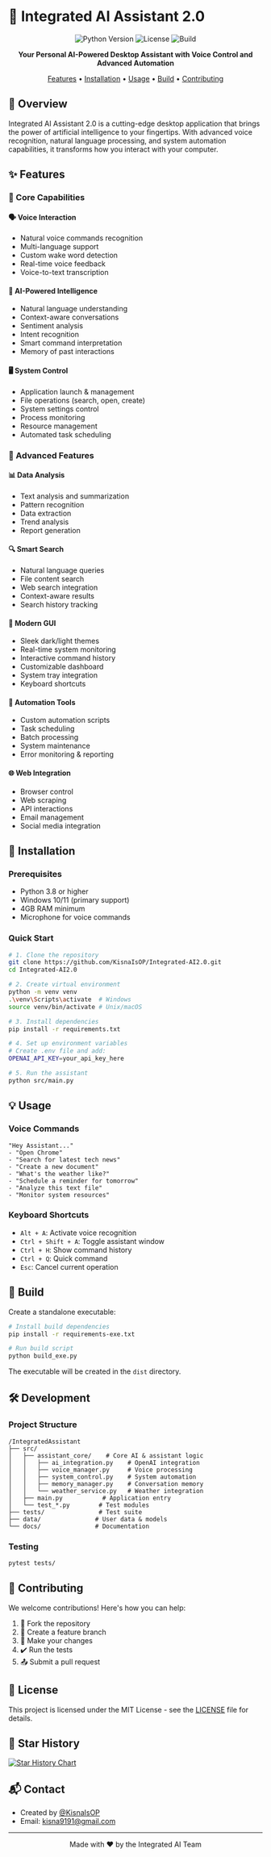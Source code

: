 # 🤖 Integrated AI Assistant 2.0

<div align="center">

![Python Version](https://img.shields.io/badge/Python-3.8%2B-blue)
![License](https://img.shields.io/badge/License-MIT-green)
![Build](https://img.shields.io/badge/Build-Passing-success)

**Your Personal AI-Powered Desktop Assistant with Voice Control and Advanced Automation**

[Features](#✨-features) • [Installation](#🚀-installation) • [Usage](#💡-usage) • [Build](#🔨-build) • [Contributing](#🤝-contributing)

</div>

## 🌟 Overview

Integrated AI Assistant 2.0 is a cutting-edge desktop application that brings the power of artificial intelligence to your fingertips. With advanced voice recognition, natural language processing, and system automation capabilities, it transforms how you interact with your computer.

## ✨ Features

### 🎯 Core Capabilities

#### 🗣️ Voice Interaction
- Natural voice commands recognition
- Multi-language support
- Custom wake word detection
- Real-time voice feedback
- Voice-to-text transcription

#### 🧠 AI-Powered Intelligence
- Natural language understanding
- Context-aware conversations
- Sentiment analysis
- Intent recognition
- Smart command interpretation
- Memory of past interactions

#### 🖥️ System Control
- Application launch & management
- File operations (search, open, create)
- System settings control
- Process monitoring
- Resource management
- Automated task scheduling

### 🚀 Advanced Features

#### 📊 Data Analysis
- Text analysis and summarization
- Pattern recognition
- Data extraction
- Trend analysis
- Report generation

#### 🔍 Smart Search
- Natural language queries
- File content search
- Web search integration
- Context-aware results
- Search history tracking

#### 🎨 Modern GUI
- Sleek dark/light themes
- Real-time system monitoring
- Interactive command history
- Customizable dashboard
- System tray integration
- Keyboard shortcuts

#### 🔧 Automation Tools
- Custom automation scripts
- Task scheduling
- Batch processing
- System maintenance
- Error monitoring & reporting

#### 🌐 Web Integration
- Browser control
- Web scraping
- API interactions
- Email management
- Social media integration

## 🚀 Installation

### Prerequisites
- Python 3.8 or higher
- Windows 10/11 (primary support)
- 4GB RAM minimum
- Microphone for voice commands

### Quick Start
```bash
# 1. Clone the repository
git clone https://github.com/KisnaIsOP/Integrated-AI2.0.git
cd Integrated-AI2.0

# 2. Create virtual environment
python -m venv venv
.\venv\Scripts\activate  # Windows
source venv/bin/activate # Unix/macOS

# 3. Install dependencies
pip install -r requirements.txt

# 4. Set up environment variables
# Create .env file and add:
OPENAI_API_KEY=your_api_key_here

# 5. Run the assistant
python src/main.py
```

## 💡 Usage

### Voice Commands
```plaintext
"Hey Assistant..."
- "Open Chrome"
- "Search for latest tech news"
- "Create a new document"
- "What's the weather like?"
- "Schedule a reminder for tomorrow"
- "Analyze this text file"
- "Monitor system resources"
```

### Keyboard Shortcuts
- `Alt + A`: Activate voice recognition
- `Ctrl + Shift + A`: Toggle assistant window
- `Ctrl + H`: Show command history
- `Ctrl + Q`: Quick command
- `Esc`: Cancel current operation

## 🔨 Build

Create a standalone executable:
```bash
# Install build dependencies
pip install -r requirements-exe.txt

# Run build script
python build_exe.py
```
The executable will be created in the `dist` directory.

## 🛠️ Development

### Project Structure
```
/IntegratedAssistant
├── src/
│   ├── assistant_core/    # Core AI & assistant logic
│   │   ├── ai_integration.py    # OpenAI integration
│   │   ├── voice_manager.py     # Voice processing
│   │   ├── system_control.py    # System automation
│   │   ├── memory_manager.py    # Conversation memory
│   │   └── weather_service.py   # Weather integration
│   ├── main.py           # Application entry
│   └── test_*.py        # Test modules
├── tests/               # Test suite
├── data/               # User data & models
└── docs/               # Documentation
```

### Testing
```bash
pytest tests/
```

## 🤝 Contributing

We welcome contributions! Here's how you can help:

1. 🍴 Fork the repository
2. 🌿 Create a feature branch
3. 🔄 Make your changes
4. ✔️ Run the tests
5. 📤 Submit a pull request

## 📝 License

This project is licensed under the MIT License - see the [LICENSE](LICENSE) file for details.

## 🌟 Star History

[![Star History Chart](https://api.star-history.com/svg?repos=KisnaIsOP/Integrated-AI2.0&type=Date)](https://star-history.com/#KisnaIsOP/Integrated-AI2.0&Date)

## 📬 Contact

- Created by [@KisnaIsOP](https://github.com/KisnaIsOP)
- Email: kisna9191@gmail.com

---
<div align="center">
Made with ❤️ by the Integrated AI Team
</div>
